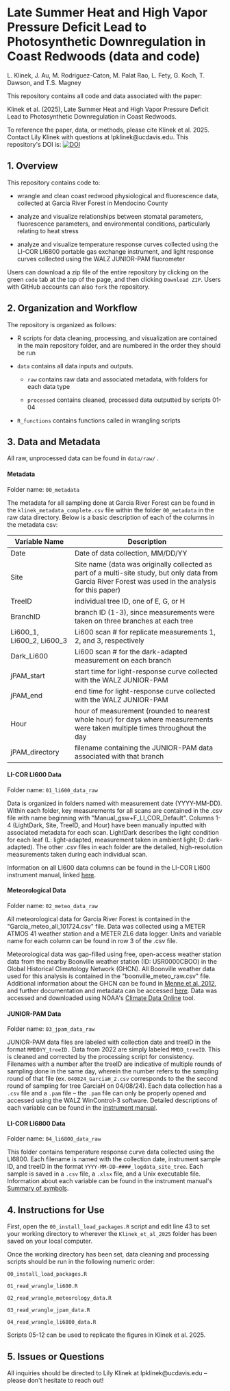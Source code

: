 
# Late Summer Heat and High Vapor Pressure Deficit Lead to Photosynthetic Downregulation in Coast Redwoods (data and code)

L. Klinek, J. Au, M. Rodriguez-Caton, M. Palat Rao, L. Fety, G. Koch, T. Dawson, and T.S.
Magney

This repository contains all code and data associated with the paper:

Klinek et al. (2025), Late Summer Heat and High Vapor Pressure Deficit Lead to Photosynthetic Downregulation in Coast Redwoods.

To reference the paper, data, or methods, please cite Klinek et al. 2025.
Contact Lily Klinek with questions at lpklinek\@ucdavis.edu.
This repository's DOI is: [![DOI](https://zenodo.org/badge/962820915.svg)](https://doi.org/10.5281/zenodo.15226480)

## 1. Overview

This repository contains code to:

-   wrangle and clean coast redwood physiological and fluorescence data, collected at Garcia River Forest in Mendocino County

-   analyze and visualize relationships between stomatal parameters, fluorescence parameters, and environmental conditions, particularly relating to heat stress

-   analyze and visualize temperature response curves collected using the LI-COR LI6800 portable gas exchange instrument, and light response curves collected using the WALZ JUNIOR-PAM fluorometer

Users can download a zip file of the entire repository by clicking on the green `code` tab at the top of the page, and then clicking `Download ZIP`. Users with GitHub accounts can also `fork` the repository.

## 2. Organization and Workflow

The repository is organized as follows:

-   R scripts for data cleaning, processing, and visualization are contained in the main repository folder, and are numbered in the order they should be run

-   `data` contains all data inputs and outputs.

    -   `raw` contains raw data and associated metadata, with folders for each data type

    -   `processed` contains cleaned, processed data outputted by scripts 01-04

-   `R_functions` contains functions called in wrangling scripts

## 3. Data and Metadata

All raw, unprocessed data can be found in `data/raw/` .

#### Metadata

Folder name: `00_metadata`

The metadata for all sampling done at Garcia River Forest can be found in the `klinek_metadata_complete.csv` file within the folder `00_metadata` in the raw data directory.
Below is a basic description of each of the columns in the metadata csv:

| Variable Name | Description |
|----------------------|-------------------------------------------------|
| Date | Date of data collection, MM/DD/YY |
| Site | Site name (data was originally collected as part of a multi-site study, but only data from Garcia River Forest was used in the analysis for this paper) |
| TreeID | individual tree ID, one of E, G, or H |
| BranchID | branch ID (1-3), since measurements were taken on three branches at each tree |
| Li600_1, Li600_2, Li600_3 | Li600 scan \# for replicate measurements 1, 2, and 3, respectively |
| Dark_Li600 | Li600 scan \# for the dark-adapted measurement on each branch |
| jPAM_start | start time for light-response curve collected with the WALZ JUNIOR-PAM |
| jPAM_end | end time for light-response curve collected with the WALZ JUNIOR-PAM |
| Hour | hour of measurement (rounded to nearest whole hour) for days where measurements were taken multiple times throughout the day |
| jPAM_directory | filename containing the JUNIOR-PAM data associated with that branch |

#### LI-COR LI600 Data

Folder name: `01_li600_data_raw`

Data is organized in folders named with measurement date (YYYY-MM-DD).
Within each folder, key measurements for all scans are contained in the .csv file with name beginning with "Manual_gsw+F_LI_COR_Default".
Columns 1-4 (LightDark, Site, TreeID, and Hour) have been manually inputted with associated metadata for each scan.
LightDark describes the light condition for each leaf (L: light-adapted, measurement taken in ambient light; D: dark-adapted).
The other .csv files in each folder are the detailed, high-resolution measurements taken during each individual scan.

Information on all LI600 data columns can be found in the LI-COR LI600 instrument manual, linked [here](https://www.licor.com/support/LI-600/topics/data-file-descriptions.html#Data).

#### Meteorological Data

Folder name: `02_meteo_data_raw`

All meteorological data for Garcia River Forest is contained in the "Garcia_meteo_all_101724.csv" file.
Data was collected using a METER ATMOS 41 weather station and a METER ZL6 data logger.
Units and variable name for each column can be found in row 3 of the .csv file.

Meteorological data was gap-filled using free, open-access weather station data from the nearby Boonville weather station (ID: USR0000CBOO) in the Global Historical Climatology Network (GHCN).
All Boonville weather data used for this analysis is contained in the "boonville_meteo_raw.csv" file.
Additional information about the GHCN can be found in [Menne et al. 2012](https://doi.org/10.1175/JTECH-D-11-00103.1), and further documentation and metadata can be accessed [here](https://www.ncei.noaa.gov/pub/data/cdo/documentation/GHCND_documentation.pdf).
Data was accessed and downloaded using NOAA's [Climate Data Online](https://www.ncdc.noaa.gov/cdo-web/) tool.

#### JUNIOR-PAM Data

Folder name: `03_jpam_data_raw`

JUNIOR-PAM data files are labeled with collection date and treeID in the format `MMDDYY_treeID.` Data from 2022 are simply labeled `MMDD_treeID`.
This is cleaned and corrected by the processing script for consistency.
Filenames with a number after the treeID are indicative of multiple rounds of sampling done in the same day, wherein the number refers to the sampling round of that file (ex. `040824_GarciaH_2.csv` corresponds to the the second round of sampling for tree GarciaH on 04/08/24).
Each data collection has a `.csv` file and a `.pam` file – the `.pam` file can only be properly opened and accessed using the WALZ WinControl-3 software.
Detailed descriptions of each variable can be found in the [instrument manual](https://www.walz.com/files/downloads/manuals/junior-pam/JUNIOR_PAM_02.pdf).

#### LI-COR LI6800 Data

Folder name: `04_li6800_data_raw`

This folder contains temperature response curve data collected using the LI6800.
Each filename is named with the collection date, instrument sample ID, and treeID in the format `YYYY-MM-DD-####_logdata_site_tree`.
Each sample is saved in a `.csv` file, a `.xlsx` file, and a Unix executable file.
Information about each variable can be found in the instrument manual's [Summary of symbols](https://www.licor.com/support/LI-6800/topics/symbols.html#Summaryofsymbols).

## 4. Instructions for Use

First, open the `00_install_load_packages.R` script and edit line 43 to set your working directory to wherever the `Klinek_et_al_2025` folder has been saved on your local computer.

Once the working directory has been set, data cleaning and processing scripts should be run in the following numeric order:

`00_install_load_packages.R`

`01_read_wrangle_li600.R`

`02_read_wrangle_meteorology_data.R`

`03_read_wrangle_jpam_data.R`

`04_read_wrangle_li6800_data.R`

Scripts 05-12 can be used to replicate the figures in Klinek et al. 2025.

## 5. Issues or Questions

All inquiries should be directed to Lily Klinek at lpklinek\@ucdavis.edu – please don't hesitate to reach out!
